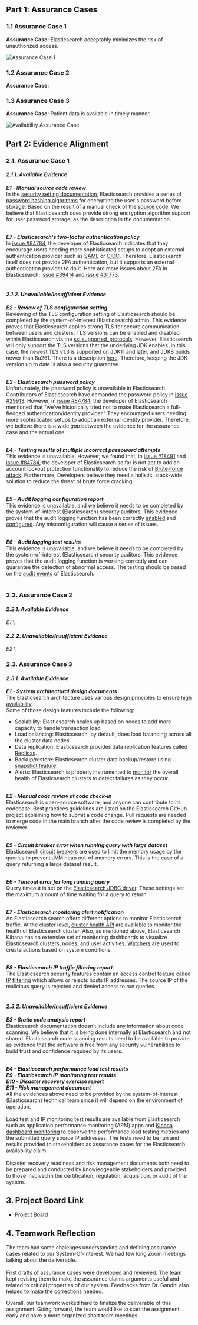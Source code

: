 ## Part 1: Assurance Cases
### 1.1 Assurance Case 1
**Assurance Case:** Elasticsearch acceptably minimizes the risk of unauthorized access.

![Assurance Case 1](/images/Assurance%20Case%20final.png) 

### 1.2 Assurance Case 2
**Assurance Case:** 

### 1.3 Assurance Case 3
**Assurance Case:** Patient data is available in timely manner.

![Availability Assurance Case](/images/Availability_Assurance_Case.jpg)


## Part 2: Evidence Alignment
### 2.1. Assurance Case 1

#### *2.1.1. Available Evidence*
***E1 - Manual source code review*** \
In the [security setting documentation](https://www.elastic.co/guide/en/elasticsearch/reference/current/security-settings.html#password-hashing-algorithms), Elasticsearch provides a series of [password hashing algorithms](https://github.com/elastic/elasticsearch/blob/be7c7415627377a1b795400fb8dfcc6cbdf0e322/docs/reference/settings/security-hash-settings.asciidoc) for encrypting the user's password before storage. Based on the result of a manual check of the [source code](https://github.com/elastic/elasticsearch/blob/be7c7415627377a1b795400fb8dfcc6cbdf0e322/x-pack/plugin/core/src/main/java/org/elasticsearch/xpack/core/security/authc/support/Hasher.java), We believe that Elasticsearch does provide strong encryption algorithm support for user password storage, as the description in the documentation.<br><br>

***E7 - Elasticsearch's two-factor authentication policy*** \
In [issue #84784](https://github.com/elastic/kibana/issues/84784), the developer of Elasticsearch indicates that they encourage users needing more sophisticated setups to adopt an external authentication provider such as [SAML](https://www.elastic.co/guide/en/elasticsearch/reference/current/saml-realm.html) or [OIDC](https://www.elastic.co/guide/en/elasticsearch/reference/8.4/security-api-oidc-authenticate.html). Therefore, Elasticsearch itself does not provide 2FA authentication, but it supports an external authentication provider to do it. Here are more issues about 2FA in Elasticsearch: [issue #39414](https://github.com/elastic/kibana/issues/39414) and [issue #31773](https://github.com/elastic/kibana/issues/31773). <br><br>

#### *2.1.2. Unavailable/Insufficient Evidence*

***E2 - Review of TLS configuration setting*** \
Reviewing of the TLS configuration setting of Elasticsearch should be completed by the system-of-interest (Elasticsearch) admin. 
This evidence proves that Elasticsearch applies strong TLS for secure communication between users and clusters. TLS versions can be enabled and disabled within Elasticsearch via the [ssl.supported_protocols](https://www.elastic.co/guide/en/elasticsearch/reference/8.4/security-settings.html#ssl-tls-settings). However, Elasticsearch will only support the TLS versions that the underlying JDK enables. In this case, the newest TLS v1.3 is supported on JDK11 and later, and JDK8 builds newer than 8u261. There is a description [here](https://www.elastic.co/guide/en/elasticsearch/reference/8.4/jdk-tls-versions.html#jdk-enable-tls-protocol). Therefore, keeping the JDK version up to date is also a security guarantee.<br><br>

***E3 - Elasticsearch password policy*** \
Unfortunately, the password policy is unavailable in Elasticsearch. 
Contributors of Elasticsearch have demanded the password policy in [issue #29913](https://github.com/elastic/elasticsearch/issues/29913). However, in [issue #84784](https://github.com/elastic/kibana/issues/84784), the developer of Elasticsearch mentioned that "we've historically tried not to make Elasticsearch a full-fledged authentication/identity provider." They encouraged users needing more sophisticated setups to adopt an external identity provider. Therefore, we believe there is a wide *gap* between the evidence for the assurance case and the actual one.<br><br>

***E4 - Testing results of multiple incorrect passoword attempts*** \
This evidence is unavailable. However, we found that, in [issue #18491](https://github.com/elastic/kibana/issues/18491) and [issue #84784](https://github.com/elastic/kibana/issues/84784), the developer of Elasticsearch so far is not apt to add an account lockout protection functionality to reduce the risk of [Brute-force attack](https://attack.mitre.org/techniques/T1110/003/). Furthermore, Developers believe they need a holistic, stack-wide solution to reduce the threat of brute force cracking.<br><br>

***E5 - Audit logging configuration report*** \
This evidence is unavailable, and we believe it needs to be completed by the system-of-interest (Elasticsearch) security auditors. This evidence proves that the audit logging function has been correctly [enabled](https://www.elastic.co/guide/en/elasticsearch/reference/current/enable-audit-logging.html) and [configured](https://www.elastic.co/guide/en/elasticsearch/reference/current/auditing-settings.html). Any misconfiguration will cause a series of issues.
<br><br>

***E6 - Audit logging test results*** \
This evidence is unavailable, and we believe it needs to be completed by the system-of-interest (Elasticsearch) security auditors. This evidence proves that the audit logging function is working correctly and can guarantee the detection of abnormal access. The testing should be based on the [audit events](https://www.elastic.co/guide/en/elasticsearch/reference/current/audit-event-types.html) of Elasticsearch.
<br><br>

### 2.2. Assurance Case 2

#### *2.2.1. Available Evidence*
*E1* \

#### *2.2.2. Unavailable/Insufficient Evidence*
*E2* \

### 2.3. Assurance Case 3

#### *2.3.1. Available Evidence*
***E1 - System architectural design documents*** \
The Elasticsearch architecture uses various design principles to ensure [high availability](https://www.elastic.co/guide/en/elasticsearch/reference/current/high-availability.html). <br/>
Some of those design features include the following:
- Scalability: Elasticsearch scales up based on needs to add more capacity to handle transaction load.
- Load balancing: Elasticsearch, by default, does load balancing across all the cluster data nodes.  
- Data replication: Elasticsearch provides data replication features called [Replicas](https://www.elastic.co/guide/en/elasticsearch/reference/current/index-modules.html). 
- Backup/restore: Elasticsearch cluster data backup/restore using [snapshot feature](https://www.elastic.co/guide/en/elasticsearch/reference/master/snapshot-restore.html).
- Alerts: Elasticsearch is properly instrumented to [monitor](https://www.elastic.co/guide/en/kibana/current/kibana-alerts.html) the overall health of Elasticsearch clusters to detect failures as they occur. <br/><br/>

***E2 - Manual code review at code check-in*** \
Elasticsearch is open-source software, and anyone can contribute to its codebase.
Best practices guidelines are listed on the Elasticsearch GitHub project explaining how to submit a code change.
Pull requests are needed to merge code in the main branch after the code review is completed by the reviewer.  <br/><br/>

***E5 - Circuit breaker error when running query with large dataset*** \
Elasticsearch [circuit breakers](https://www.elastic.co/guide/en/elasticsearch/reference/current/circuit-breaker.html) are used to limit the memory usage by the queries to prevent JVM heap out-of-memory errors. This is the case of a query returning a large dataset result. <br/><br/>

***E6 - Timeout error for long running query*** \
Query timeout is set on the [Elasticsearch JDBC driver](https://www.elastic.co/guide/en/elasticsearch/reference/8.4/sql-jdbc.html#sql-jdbc-installation).
These settings set the maximum amount of time waiting for a query to return. <br/><br/>

***E7 - Elasticsearch  monitoring alert notification*** \
An Elasticsearch search offers different options to monitor Elasticsearch traffic. 
At the cluster level, [cluster health API](https://www.elastic.co/guide/en/elasticsearch/reference/8.4/cluster-health.html)
are available to monitor the health of Elasticsearch cluster. Also, as mentioned above, Elasticsearch Kibana has an extensive set of monitoring dashboards to visualize Elasticsearch clusters, nodes, and user activities. [Watchers](https://www.elastic.co/guide/en/kibana/current/watcher-ui.html) are used to create actions based on system conditions.<br/><br/>

***E8 - Elasticsearch IP traffic filtering report*** \
The Elasticsearch security features contain an access control feature called [IP filtering](https://www.elastic.co/guide/en/elasticsearch/reference/current/ip-filtering.html) which allows or rejects hosts IP addresses.
The source IP of the malicious query is rejected and denied access to run queries. <br/><br/>

#### *2.3.2. Unavailable/Insufficient Evidence*
***E3 - Static code analysis report*** \
Elasticsearch documentation doesn't include any information about code scanning.
We believe that it is being done internally at Elasticsearch and not shared.
Elasticsearch code scanning results need to be available to provide as evidence that the software is free from any security vulnerabilities
to build trust and confidence required by its users. <br/><br/>

***E4 - Elasticsearch performance load test results*** \
***E9 - Elasticsearch IP monitoring test results*** \
***E10 - Disaster recovery exercise report*** \
***E11 - Risk management document*** \
All the evidences above need to be provided by the system-of-interest (Elasticsearch) technical team since it will depend on the environment of operation.<br/><br/>
Load test and IP monitoring test results are available from Elasticsearch such as application performance monitoring (APM) apps and [Kibana dashboard monitoring](https://www.elastic.co/guide/en/kibana/current/elasticsearch-metrics.html) to observe the performance load testing metrics and the submitted query source IP addresses. The tests need to be run and results provided to stakeholders as assurance cases for the Elasticsearch availability claim. <br/><br/>
Disaster recovery readiness and risk management documents both need to be prepared and conducted by knowledgeable stakeholders and provided to those involved in the certification, regulation, acquisition, or audit of the system.

## 3. Project Board Link
- [Project Board](https://github.com/users/zijunmei/projects/2/views/1?filterQuery=Assurance+Case+Task)
## 4. Teamwork Reflection
The team had some chalenges understanding and defining assurance cases related 
to our System-Of-Interest. We had few long Zoom meetings talking about the deliverable. <br/>  
First drafts of assurance cases were developed and reviewed. The team kept revising 
them to make the assurance claims arguments useful and related to critical properties of our system. 
Feedbacks from Dr. Gandhi also helped to make the corrections needed. <br/>

Overall, our teamwork worked hard to finalize the deliverable of this assignment. 
Going forward, the team would like to start the assignment early and have a more organized short team meetings. 


